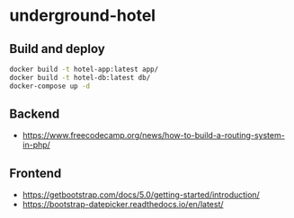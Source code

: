# underground-hotel

## Build and deploy

```bash
docker build -t hotel-app:latest app/
docker build -t hotel-db:latest db/
docker-compose up -d

```

## Backend

* <https://www.freecodecamp.org/news/how-to-build-a-routing-system-in-php/>

## Frontend

* <https://getbootstrap.com/docs/5.0/getting-started/introduction/>
* <https://bootstrap-datepicker.readthedocs.io/en/latest/>
